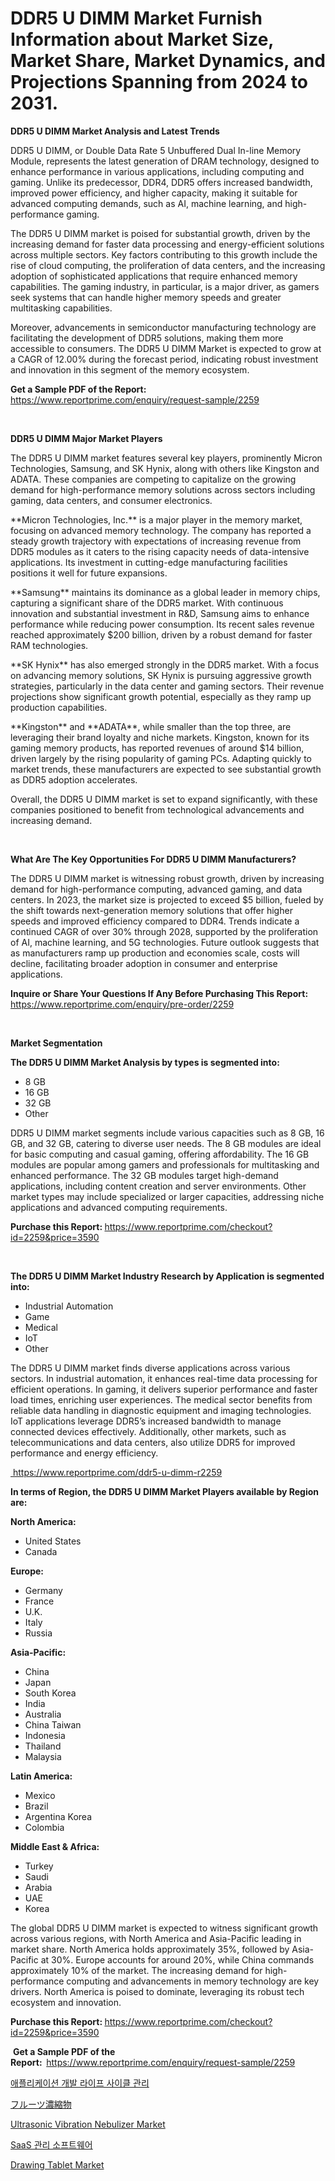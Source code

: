 <p><h1>DDR5 U DIMM Market Furnish Information about Market Size, Market Share, Market Dynamics, and Projections Spanning from 2024 to 2031.</h1></p><p><strong>DDR5 U DIMM Market Analysis and Latest Trends</strong></p>
<p><p>DDR5 U DIMM, or Double Data Rate 5 Unbuffered Dual In-line Memory Module, represents the latest generation of DRAM technology, designed to enhance performance in various applications, including computing and gaming. Unlike its predecessor, DDR4, DDR5 offers increased bandwidth, improved power efficiency, and higher capacity, making it suitable for advanced computing demands, such as AI, machine learning, and high-performance gaming.</p><p>The DDR5 U DIMM market is poised for substantial growth, driven by the increasing demand for faster data processing and energy-efficient solutions across multiple sectors. Key factors contributing to this growth include the rise of cloud computing, the proliferation of data centers, and the increasing adoption of sophisticated applications that require enhanced memory capabilities. The gaming industry, in particular, is a major driver, as gamers seek systems that can handle higher memory speeds and greater multitasking capabilities.</p><p>Moreover, advancements in semiconductor manufacturing technology are facilitating the development of DDR5 solutions, making them more accessible to consumers. The DDR5 U DIMM Market is expected to grow at a CAGR of 12.00% during the forecast period, indicating robust investment and innovation in this segment of the memory ecosystem.</p></p>
<p><strong>Get a Sample PDF of the Report:&nbsp;</strong> <a href="https://www.reportprime.com/enquiry/request-sample/2259">https://www.reportprime.com/enquiry/request-sample/2259</a></p>
<p>&nbsp;</p>
<p><strong>DDR5 U DIMM Major Market Players</strong></p>
<p><p>The DDR5 U DIMM market features several key players, prominently Micron Technologies, Samsung, and SK Hynix, along with others like Kingston and ADATA. These companies are competing to capitalize on the growing demand for high-performance memory solutions across sectors including gaming, data centers, and consumer electronics.</p><p>**Micron Technologies, Inc.** is a major player in the memory market, focusing on advanced memory technology. The company has reported a steady growth trajectory with expectations of increasing revenue from DDR5 modules as it caters to the rising capacity needs of data-intensive applications. Its investment in cutting-edge manufacturing facilities positions it well for future expansions.</p><p>**Samsung** maintains its dominance as a global leader in memory chips, capturing a significant share of the DDR5 market. With continuous innovation and substantial investment in R&D, Samsung aims to enhance performance while reducing power consumption. Its recent sales revenue reached approximately $200 billion, driven by a robust demand for faster RAM technologies.</p><p>**SK Hynix** has also emerged strongly in the DDR5 market. With a focus on advancing memory solutions, SK Hynix is pursuing aggressive growth strategies, particularly in the data center and gaming sectors. Their revenue projections show significant growth potential, especially as they ramp up production capabilities.</p><p>**Kingston** and **ADATA**, while smaller than the top three, are leveraging their brand loyalty and niche markets. Kingston, known for its gaming memory products, has reported revenues of around $14 billion, driven largely by the rising popularity of gaming PCs. Adapting quickly to market trends, these manufacturers are expected to see substantial growth as DDR5 adoption accelerates.</p><p>Overall, the DDR5 U DIMM market is set to expand significantly, with these companies positioned to benefit from technological advancements and increasing demand.</p></p>
<p>&nbsp;</p>
<p><strong>What Are The Key Opportunities For DDR5 U DIMM Manufacturers?</strong></p>
<p><p>The DDR5 U DIMM market is witnessing robust growth, driven by increasing demand for high-performance computing, advanced gaming, and data centers. In 2023, the market size is projected to exceed $5 billion, fueled by the shift towards next-generation memory solutions that offer higher speeds and improved efficiency compared to DDR4. Trends indicate a continued CAGR of over 30% through 2028, supported by the proliferation of AI, machine learning, and 5G technologies. Future outlook suggests that as manufacturers ramp up production and economies scale, costs will decline, facilitating broader adoption in consumer and enterprise applications.</p></p>
<p><strong>Inquire or Share Your Questions If Any Before Purchasing This Report:</strong> <a href="https://www.reportprime.com/enquiry/pre-order/2259">https://www.reportprime.com/enquiry/pre-order/2259</a></p>
<p>&nbsp;</p>
<p><strong>Market Segmentation</strong></p>
<p><strong>The DDR5 U DIMM Market Analysis by types is segmented into:</strong></p>
<p><ul><li>8 GB</li><li>16 GB</li><li>32 GB</li><li>Other</li></ul></p>
<p><p>DDR5 U DIMM market segments include various capacities such as 8 GB, 16 GB, and 32 GB, catering to diverse user needs. The 8 GB modules are ideal for basic computing and casual gaming, offering affordability. The 16 GB modules are popular among gamers and professionals for multitasking and enhanced performance. The 32 GB modules target high-demand applications, including content creation and server environments. Other market types may include specialized or larger capacities, addressing niche applications and advanced computing requirements.</p></p>
<p><strong>Purchase this Report:&nbsp;</strong><a href="https://www.reportprime.com/checkout?id=2259&price=3590">https://www.reportprime.com/checkout?id=2259&price=3590</a></p>
<p>&nbsp;</p>
<p><strong>The DDR5 U DIMM Market Industry Research by Application is segmented into:</strong></p>
<p><ul><li>Industrial Automation</li><li>Game</li><li>Medical</li><li>IoT</li><li>Other</li></ul></p>
<p><p>The DDR5 U DIMM market finds diverse applications across various sectors. In industrial automation, it enhances real-time data processing for efficient operations. In gaming, it delivers superior performance and faster load times, enriching user experiences. The medical sector benefits from reliable data handling in diagnostic equipment and imaging technologies. IoT applications leverage DDR5’s increased bandwidth to manage connected devices effectively. Additionally, other markets, such as telecommunications and data centers, also utilize DDR5 for improved performance and energy efficiency.</p></p>
<p><a href="https://www.reportprime.com/ddr5-u-dimm-r2259">&nbsp;https://www.reportprime.com/ddr5-u-dimm-r2259</a></p>
<p><strong>In terms of Region, the DDR5 U DIMM Market Players available by Region are:</strong></p>
<p>
    <p> <strong> North America: </strong>
        <ul>
            <li>United States</li>
            <li>Canada</li>
        </ul>
        </p> 
    <p> <strong> Europe: </strong>
        <ul>
            <li>Germany</li>
            <li>France</li>
            <li>U.K.</li>
            <li>Italy</li>
            <li>Russia</li>
        </ul>
        </p> 
    <p> <strong> Asia-Pacific: </strong>
        <ul>
            <li>China</li>
            <li>Japan</li>
            <li>South Korea</li>
            <li>India</li>
            <li>Australia</li>
            <li>China Taiwan</li>
            <li>Indonesia</li>
            <li>Thailand</li>
            <li>Malaysia</li>
        </ul>
        </p> 
    <p> <strong> Latin America: </strong>
        <ul>
            <li>Mexico</li>
            <li>Brazil</li>
            <li>Argentina Korea</li>
            <li>Colombia</li>
        </ul>
        </p> 
    <p> <strong> Middle East & Africa: </strong>
        <ul>
            <li>Turkey</li>
            <li>Saudi</li>
            <li>Arabia</li>
            <li>UAE</li>
            <li>Korea</li>
        </ul>
    </p>
    </p>
<p><p>The global DDR5 U DIMM market is expected to witness significant growth across various regions, with North America and Asia-Pacific leading in market share. North America holds approximately 35%, followed by Asia-Pacific at 30%. Europe accounts for around 20%, while China commands approximately 10% of the market. The increasing demand for high-performance computing and advancements in memory technology are key drivers. North America is poised to dominate, leveraging its robust tech ecosystem and innovation.</p></p>
<p><strong>Purchase this Report: </strong><a href="https://www.reportprime.com/checkout?id=2259&price=3590">https://www.reportprime.com/checkout?id=2259&price=3590</a></p>
<p>&nbsp;<strong>Get a Sample PDF of the Report:&nbsp;&nbsp;</strong><a href="https://www.reportprime.com/enquiry/request-sample/2259">https://www.reportprime.com/enquiry/request-sample/2259</a></p>
<p><strong></strong></p>
<p><p><a href="https://medium.com/@rudyswaniafgwski56664/%EC%8B%9C%EC%9E%A5-%EB%8F%99%ED%96%A5-%EA%B3%B5%EA%B0%9C-%EA%B8%80%EB%A1%9C%EB%B2%8C-%EC%95%A0%ED%94%8C%EB%A6%AC%EC%BC%80%EC%9D%B4%EC%85%98-%EA%B0%9C%EB%B0%9C-%EC%83%9D%EC%95%A0-%EC%A3%BC%EA%B8%B0-%EA%B4%80%EB%A6%AC-%EC%8B%9C%EC%9E%A5-%EC%84%B1%EC%9E%A5-%EB%B0%8F-%EC%A7%80%EC%97%AD-%ED%86%B5%EC%B0%B0%EB%A0%A5-2024-2031-bd3856d9ce13">애플리케이션 개발 라이프 사이클 관리</a></p><p><a href="https://medium.com/@uyjtuy6/%E6%9E%9C%E7%89%A9%E6%BF%83%E7%B8%AE%E7%89%A9%E3%81%AE%E7%94%A3%E6%A5%AD%E5%88%86%E6%9E%90%E3%83%AC%E3%83%9D%E3%83%BC%E3%83%88-%E5%B8%82%E5%A0%B4%E8%A6%8F%E6%A8%A1-%E3%82%B7%E3%82%A7%E3%82%A2-%E7%94%A8%E9%80%94%E5%88%A5-%E5%9C%B0%E5%9F%9F%E5%88%A5-%E7%AB%B6%E4%BA%89%E6%88%A6%E7%95%A5%E3%81%AB%E9%96%A2%E3%81%99%E3%82%8B%E3%83%88%E3%83%AC%E3%83%B3%E3%83%89-2024%E5%B9%B4-2031%E5%B9%B4-712df70651df?postPublishedType=initial">フルーツ濃縮物</a></p><p><a href="https://issuu.com/reportprime-2/docs/ultrasonic-vibration-nebulizer-mark_5bea9893f27270">Ultrasonic Vibration Nebulizer Market</a></p><p><a href="https://medium.com/@latoyanorton57/saas-%EA%B4%80%EB%A6%AC-%EC%86%8C%ED%94%84%ED%8A%B8%EC%9B%A8%EC%96%B4-%EC%82%B0%EC%97%85-%EC%A0%84%EB%A7%9D-%EC%8B%9C%EC%9E%A5-%EB%B3%80%ED%99%94-%EB%B0%8F-%EC%A0%84%EB%9E%B5%EC%A0%81-%ED%95%84%EC%88%98%EC%82%AC%ED%95%AD-2024-2031-9c057d897daa?postPublishedType=initial">SaaS 관리 소프트웨어</a></p><p><a href="https://github.com/MarciaRunte/Market-Research-Report-List-1/blob/main/drawing-tablet-market.md">Drawing Tablet Market</a></p></p>